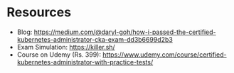 # Resources
- Blog: https://medium.com/@daryl-goh/how-i-passed-the-certified-kubernetes-administrator-cka-exam-dd3b6699d2b3
- Exam Simulation: https://killer.sh/
- Course on Udemy (Rs. 399): https://www.udemy.com/course/certified-kubernetes-administrator-with-practice-tests/